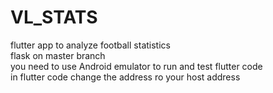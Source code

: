 # VL_STATS
flutter app to analyze football statistics\
flask on master branch\
you need to use Android emulator to run and test flutter code\
in flutter code change the address ro your host address
